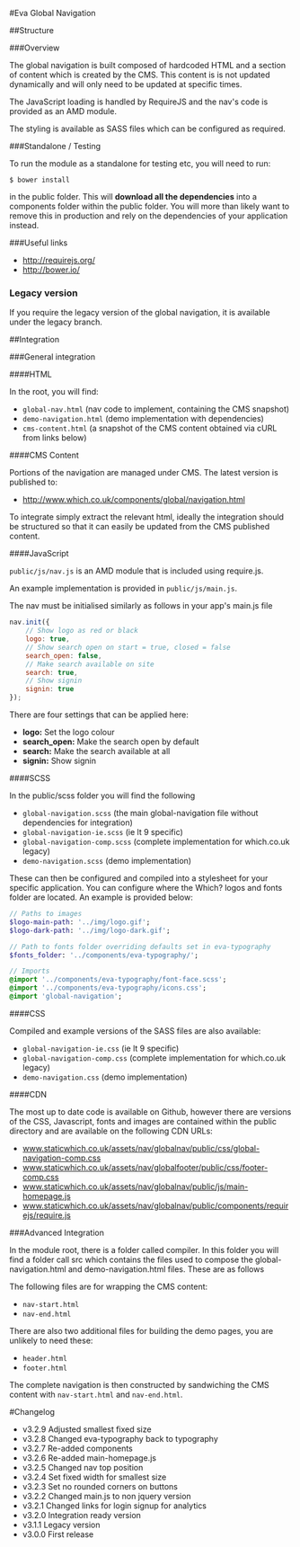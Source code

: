 #Eva Global Navigation



##Structure

###Overview

The global navigation is built composed of hardcoded HTML and a section of content which is created by the CMS. This content is is not updated dynamically and will only need to be updated at specific times.

The JavaScript loading is handled by RequireJS and the nav's code is provided as an AMD module.

The styling is available as SASS files which can be configured as required.

###Standalone / Testing

To run the module as a standalone for testing etc, you will need to run:

```$ bower install```
	
in the public folder. This will **download all the dependencies** into a components folder within the public folder. You will more than likely want to remove this in production and rely on the dependencies of your application instead.

###Useful links

* http://requirejs.org/
* http://bower.io/

### Legacy version

If you require the legacy version of the global navigation, it is available under the legacy branch.


##Integration

###General integration

####HTML

In the root, you will find:

* `global-nav.html` (nav code to implement, containing the CMS snapshot)
* `demo-navigation.html` (demo implementation with dependencies)
* `cms-content.html` (a snapshot of the CMS content obtained via cURL from links below)

####CMS Content 

Portions of the navigation are managed under CMS. The latest version is published to:

* http://www.which.co.uk/components/global/navigation.html

To integrate simply extract the relevant html, ideally the integration should be structured so that it can easily be updated from the CMS published content.

####JavaScript

`public/js/nav.js` is an AMD module that is included using require.js.

An example implementation is provided in `public/js/main.js`.

The nav must be initialised similarly as follows in your app's main.js file

```javascript
nav.init({
  	// Show logo as red or black
  	logo: true,
  	// Show search open on start = true, closed = false
  	search_open: false,
  	// Make search available on site
  	search: true,
  	// Show signin
  	signin: true
});
```

There are four settings that can be applied here:

* **logo:** Set the logo colour
* **search_open:** Make the search open by default
* **search:** Make the search available at all
* **signin:** Show signin 


####SCSS

In the public/scss folder you will find the following

* `global-navigation.scss` (the main global-navigation file without dependencies for integration)
* `global-navigation-ie.scss` (ie lt 9 specific)
* `global-navigation-comp.scss` (complete implementation for which.co.uk legacy)
* `demo-navigation.scss` (demo implementation)

These can then be configured and compiled into a stylesheet for your specific application. You can configure where the Which? logos and fonts folder are located. An example is provided below:

```sass
// Paths to images
$logo-main-path: '../img/logo.gif';
$logo-dark-path: '../img/logo-dark.gif';

// Path to fonts folder overriding defaults set in eva-typography
$fonts_folder: '../components/eva-typography/';

// Imports
@import '../components/eva-typography/font-face.scss';
@import '../components/eva-typography/icons.css';
@import 'global-navigation';
```

####CSS

Compiled and example versions of the SASS files are also available:

* `global-navigation-ie.css` (ie lt 9 specific)
* `global-navigation-comp.css` (complete implementation for which.co.uk legacy)
* `demo-navigation.css` (demo implementation)

####CDN

The most up to date code is available on Github, however there are versions of the CSS, Javascript, fonts and images are contained within the public directory and are available on the following CDN URLs:

* www.staticwhich.co.uk/assets/nav/globalnav/public/css/global-navigation-comp.css
* www.staticwhich.co.uk/assets/nav/globalfooter/public/css/footer-comp.css
* www.staticwhich.co.uk/assets/nav/globalnav/public/js/main-homepage.js
* www.staticwhich.co.uk/assets/nav/globalnav/public/components/requirejs/require.js

###Advanced Integration

In the module root, there is a folder called compiler. In this folder you will find a folder call src which contains the files used to compose the global-navigation.html and demo-navigation.html files. These are as follows

The following files are for wrapping the CMS content:

* `nav-start.html`
* `nav-end.html`

There are also two additional files for building the demo pages, you are unlikely to need these:

* `header.html`
* `footer.html`

The complete navigation is then constructed by sandwiching the CMS content with `nav-start.html` and `nav-end.html`.

#Changelog

* v3.2.9 Adjusted smallest fixed size
* v3.2.8 Changed eva-typography back to typography
* v3.2.7 Re-added components
* v3.2.6 Re-added main-homepage.js
* v3.2.5 Changed nav top position
* v3.2.4 Set fixed width for smallest size
* v3.2.3 Set no rounded corners on buttons
* v3.2.2 Changed main.js to non jquery version
* v3.2.1 Changed links for login signup for analytics
* v3.2.0 Integration ready version
* v3.1.1 Legacy version
* v3.0.0 First release

 
